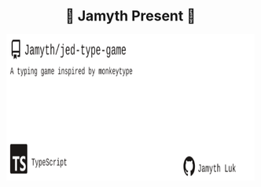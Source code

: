 <!-- built at 7/15/2025, 5:23:59 AM -->
<h1 align="center">
🎉 Jamyth Present 🎉
</h1>
<p align="center">
    <a href="https://github.com/Jamyth/jed-type-game">
        <img width="1000" height="300" src="./readme.svg" />
    </a>
</p>